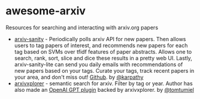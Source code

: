 # awesome-arxiv
Resources for searching and interacting with arxiv.org papers


- [arxiv-sanity](https://arxiv-sanity-lite.com/) - Periodically polls arxiv API for new papers. Then allows users to tag papers of interest, and recommends new papers for each tag based on SVMs over tfidf features of paper abstracts. Allows one to search, rank, sort, slice and dice these results in a pretty web UI. Lastly, arxiv-sanity-lite can send you daily emails with recommendations of new papers based on your tags. Curate your tags, track recent papers in your area, and don't miss out! [Github](https://github.com/karpathy/arxiv-sanity-lite). by [@karpathy](https://twitter.com/karpathy)
- [arxivxplorer](https://arxivxplorer.com/) - semantic search for arxiv. Filter by tag or year. Author has also made an [OpenAI GPT plugin](https://arxivxplorer.com/plugin) backed by arxivxplorer. by [@tomtumiel](https://twitter.com/tomtumiel)

